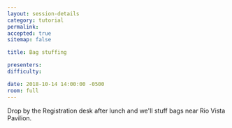 ```yaml
---
layout: session-details
category: tutorial
permalink:
accepted: true
sitemap: false

title: Bag stuffing

presenters:
difficulty:

date: 2018-10-14 14:00:00 -0500
room: full
---
```


Drop by the Registration desk after lunch and we'll stuff bags near Rio Vista Pavilion.
